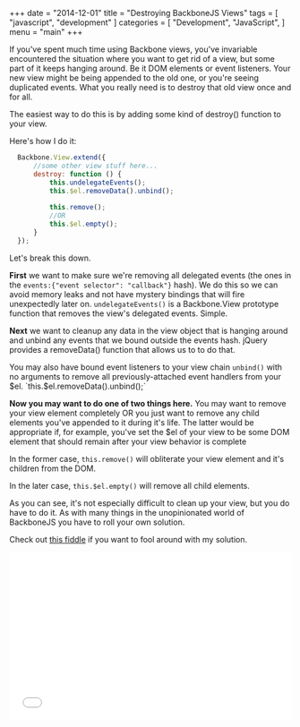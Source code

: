 +++
date = "2014-12-01"
title = "Destroying BackboneJS Views"
tags = [
    "javascript",
    "development"
]
categories = [
    "Development",
    "JavaScript",
]
menu = "main"
+++


If you've spent much time using Backbone views, you've invariable encountered the situation where you want to get rid of a view, but some part of it keeps hanging around. Be it DOM elements or event listeners.  Your new view might be being appended to the old one, or you're seeing duplicated events. What you really need is to destroy that old view once and for all.

The easiest way to do this is by adding some kind of destroy() function to your view.

Here's how I do it:

```js
  Backbone.View.extend({
      //some other view stuff here...
      destroy: function () {
          this.undelegateEvents();
          this.$el.removeData().unbind();
          
          this.remove();
          //OR
          this.$el.empty();
      }
  });
```

Let's break this down.

__First__ we want to make sure we're removing all delegated events (the ones in the `events:{"event selector": "callback"}` hash). We do this so we can avoid memory leaks and not have mystery bindings that will fire unexpectedly later on. `undelegateEvents()` is a Backbone.View prototype function that removes the view's delegated events. Simple.

__Next__ we want to cleanup any data in the view object that is hanging around and unbind any events that we bound outside the events hash. jQuery provides a removeData() function that allows us to to do that. 

You may also have bound event listeners to your view chain `unbind()` with no arguments to remove all previously-attached event handlers from your $el.
`this.$el.removeData().unbind();`
 

__Now you may want to do one of two things here.__ You may want to remove your view element completely OR you just want to remove any child elements you've appended to it during it's life. The latter would be appropriate if, for example, you've set the $el of your view to be some DOM element that should remain after your view behavior is complete

In the former case, `this.remove()` will obliterate your view element and it's children from the DOM.

In the later case, `this.$el.empty()` will remove all child elements.

As you can see, it's not especially difficult to clean up your view, but you do have to do it.  As with many things in the unopinionated world of BackboneJS you have to roll your own solution. 

 

Check out [this fiddle](http://jsfiddle.net/oakley349/caqLx10x/) if you want to fool around with my solution.

<iframe width="100%" height="300" src="//jsfiddle.net/oakley349/caqLx10x/embedded/" allowfullscreen="allowfullscreen" frameborder="0"></iframe> 
